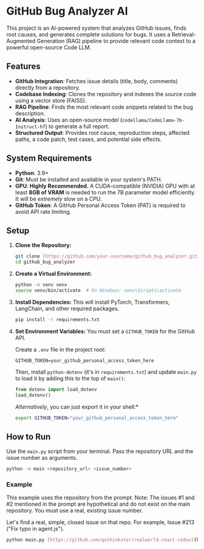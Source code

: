 # GitHub Bug Analyzer AI

This project is an AI-powered system that analyzes GitHub issues, finds root causes, and generates complete solutions for bugs. It uses a Retrieval-Augmented Generation (RAG) pipeline to provide relevant code context to a powerful open-source Code LLM.

## Features

-   **GitHub Integration**: Fetches issue details (title, body, comments) directly from a repository.
-   **Codebase Indexing**: Clones the repository and indexes the source code using a vector store (FAISS).
-   **RAG Pipeline**: Finds the most relevant code snippets related to the bug description.
-   **AI Analysis**: Uses an open-source model (`codellama/CodeLlama-7b-Instruct-hf`) to generate a full report.
-   **Structured Output**: Provides root cause, reproduction steps, affected paths, a code patch, test cases, and potential side effects.

## System Requirements

-   **Python**: 3.9+
-   **Git**: Must be installed and available in your system's PATH.
-   **GPU**: **Highly Recommended.** A CUDA-compatible (NVIDIA) GPU with at least **8GB of VRAM** is needed to run the 7B parameter model efficiently. It will be *extremely* slow on a CPU.
-   **GitHub Token**: A GitHub Personal Access Token (PAT) is required to avoid API rate limiting.

## Setup

1.  **Clone the Repository:**
    ```bash
    git clone [https://github.com/your-username/github_bug_analyzer.git](https://github.com/your-username/github_bug_analyzer.git)
    cd github_bug_analyzer
    ```

2.  **Create a Virtual Environment:**
    ```bash
    python -m venv venv
    source venv/bin/activate  # On Windows: venv\Scripts\activate
    ```

3.  **Install Dependencies:**
    This will install PyTorch, Transformers, LangChain, and other required packages.
    ```bash
    pip install -r requirements.txt
    ```

4.  **Set Environment Variables:**
    You must set a `GITHUB_TOKEN` for the GitHub API.

    Create a `.env` file in the project root:
    ```
    GITHUB_TOKEN=your_github_personal_access_token_here
    ```
    Then, install `python-dotenv` (it's in `requirements.txt`) and update `main.py` to load it by adding this to the top of `main()`:
    ```python
    from dotenv import load_dotenv
    load_dotenv()
    ```
    *Alternatively*, you can just export it in your shell:*
    ```bash
    export GITHUB_TOKEN="your_github_personal_access_token_here"
    ```

## How to Run

Use the `main.py` script from your terminal. Pass the repository URL and the issue number as arguments.

```bash
python -m main <repository_url> <issue_number>
```

### Example
This example uses the repository from the prompt. Note: The issues #1 and #2 mentioned in the prompt are hypothetical and do not exist on the main repository. You must use a real, existing issue number.

Let's find a real, simple, closed issue on that repo. For example, Issue #213 ("Fix typo in agent.js").

```bash
python main.py [https://github.com/gothinkster/realworld-react-redux](https://github.com/gothinkster/realworld-react-redux) 213
```

